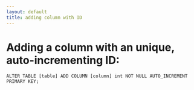```yaml
---
layout: default
title: adding column with ID
---
```


# Adding a column with an unique, auto-incrementing ID:

`ALTER TABLE [table]
ADD COLUMN [column] int NOT NULL AUTO_INCREMENT
PRIMARY KEY;`
